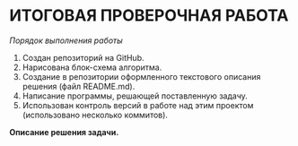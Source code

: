 # ИТОГОВАЯ ПРОВЕРОЧНАЯ РАБОТА

*Порядок выполнения работы*
1. Создан репозиторий на GitHub.
2. Нарисована блок-схема алгоритма.
3. Создание в репозитории оформленного текстового  описания решения (файл README.md).
4. Написание программы, решающей поставленную задачу.
5. Использован контроль версий в работе над этим проектом (использовано несколько коммитов).

**Описание решения задачи.**
